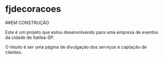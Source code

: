 # fjdecoracoes

##EM CONSTRUÇÃO

Este é um projeto que estou desenvolvendo para uma empresa de eventos da cidade de Itatiba-SP.


O intuito é ser uma página de divulgação dos serviços e captação de clientes.